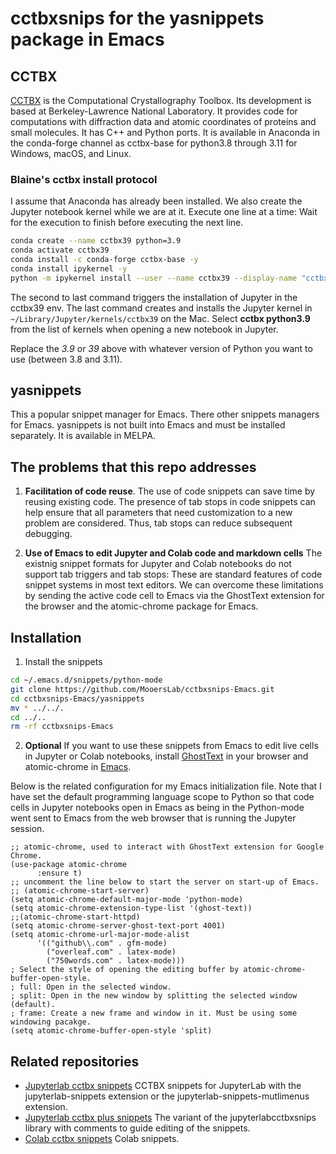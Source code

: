# cctbxsnips for the yasnippets package in Emacs

## CCTBX

[CCTBX](https://github.com/cctbx/cctbx_project) is the Computational Crystallography Toolbox. 
Its development is based at Berkeley-Lawrence National Laboratory.
It provides code for computations with diffraction data and atomic coordinates of proteins and small molecules.
It has C++ and Python ports.
It is available in Anaconda in the conda-forge channel as cctbx-base for python3.8 through 3.11 for Windows, macOS, and Linux.

### Blaine's cctbx install protocol

I assume that Anaconda has already been installed. We also create the Jupyter notebook kernel while we are at it. Execute one line at a time: Wait for the execution to finish before executing the next line.

```bash
conda create --name cctbx39 python=3.9
conda activate cctbx39
conda install -c conda-forge cctbx-base -y
conda install ipykernel -y
python -m ipykernel install --user --name cctbx39 --display-name "cctbx python3.9"
```

The second to last command triggers the installation of Jupyter in the cctbx39 env.
The last command creates and installs the Jupyter kernel in `~/Library/Jupyter/kernels/cctbx39` on the Mac.
Select **cctbx python3.9** from the list of kernels when opening a new notebook in Jupyter.

Replace the *3.9* or *39* above with whatever version of Python you want to use (between 3.8 and 3.11).

## yasnippets

This a popular snippet manager for Emacs.
There other snippets managers for Emacs.
yasnippets is not built into Emacs and must be installed separately.
It is available in MELPA.


## The problems that this repo addresses

1. **Facilitation of code reuse**. The use of code snippets can save time by reusing existing code. The presence of tab stops in code snippets can help ensure that all parameters that need customization to a new problem are considered. Thus, tab stops can reduce subsequent debugging.

2. **Use of Emacs to edit Jupyter and Colab code and markdown cells** The existnig snippet formats for Jupyter and Colab notebooks do not support tab triggers and tab stops: These are standard features of code snippet systems in most text editors. We can overcome these limitations by sending the active code cell to Emacs via the GhostText extension for the browser and the atomic-chrome package for Emacs.

## Installation

1. Install the snippets

```bash
cd ~/.emacs.d/snippets/python-mode
git clone https://github.com/MooersLab/cctbxsnips-Emacs.git
cd cctbxsnips-Emacs/yasnippets
mv * ../../.
cd ../..
rm -rf cctbxsnips-Emacs
```

2. **Optional** If you want to use these snippets from Emacs to edit live cells in Jupyter or Colab notebooks, install [GhostText](https://ghosttext.fregante.com/) in your browser and atomic-chrome in [Emacs](https://github.com/alpha22jp/atomic-chrome).

Below is the related configuration for my Emacs initialization file. 
Note that I have set the default programming language scope to Python so that code cells in Jupyter notebooks open in Emacs as being in the Python-mode went sent to Emacs from the web browser that is running the Jupyter session.

```elisp
;; atomic-chrome, used to interact with GhostText extension for Google Chrome.
(use-package atomic-chrome
      :ensure t)
;; uncomment the line below to start the server on start-up of Emacs.      
;; (atomic-chrome-start-server)
(setq atomic-chrome-default-major-mode 'python-mode)
(setq atomic-chrome-extension-type-list '(ghost-text))
;;(atomic-chrome-start-httpd)
(setq atomic-chrome-server-ghost-text-port 4001)
(setq atomic-chrome-url-major-mode-alist
      '(("github\\.com" . gfm-mode)
        ("overleaf.com" . latex-mode)
        ("750words.com" . latex-mode)))
; Select the style of opening the editing buffer by atomic-chrome-buffer-open-style.
; full: Open in the selected window.
; split: Open in the new window by splitting the selected window (default).
; frame: Create a new frame and window in it. Must be using some windowing pacakge.
(setq atomic-chrome-buffer-open-style 'split)
```

## Related repositories

- [Jupyterlab cctbx snippets](https://github.com/MooersLab/jupyterlabcctbxsnips) CCTBX snippets for JupyterLab with the jupyterlab-snippets extension or the jupyterlab-snippets-mutlimenus extension.
- [Jupyterlab cctbx plus snippets](https://github.com/MooersLab/jupyterlabcctbxsnipsplus) The variant of the jupyterlabcctbxsnips library with comments to guide editing of the snippets.
- [Colab cctbx snippets](https://github.com/MooersLab/colabcctbxsnips) Colab snippets.

